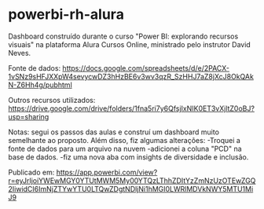 # powerbi-rh-alura

Dashboard construído durante o curso "Power BI: explorando recursos visuais" na plataforma Alura Cursos Online, ministrado pelo instrutor David Neves.

Fonte de dados: https://docs.google.com/spreadsheets/d/e/2PACX-1vSNz9sHFJXXpW4sevycwDZ3hHzBE6v3wv3qzR_SzHHJ7aZ8jXcJ8OkQAkN-Z6Hh4g/pubhtml

Outros recursos utilizados: https://drive.google.com/drive/folders/1fna5ri7y6QfsjIxNIK0ET3vXjltZ0oBJ?usp=sharing


Notas: segui os passos das aulas e construí um dashboard muito semelhante ao proposto. Além disso, fiz algumas alterações:
-Troquei a fonte de dados para um arquivo na nuvem
-adicionei a coluna "PCD" na base de dados. 
-fiz uma nova aba com insights de diversidade e inclusão.


Publicado em: https://app.powerbi.com/view?r=eyJrIjoiYWEwMGY0YTUtMWM5My00YTQzLThhZDItYzZmNzUzOTEwZGQ2IiwidCI6ImNjZTYwYTU0LTQwZDgtNDljNi1hMGI0LWRlMDVkNWY5MTU1MiJ9
